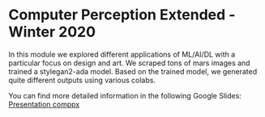 # Computer Perception Extended - Winter 2020

In this module we explored different applications of ML/AI/DL with a particular focus on design and art.
We scraped tons of mars images and trained a stylegan2-ada model.
Based on the trained model, we generated quite different outputs using various colabs.

You can find more detailed information in the following Google Slides:
[Presentation comppx](https://docs.google.com/presentation/d/19b8TGyC9U-WbhEsil2a_Zxk6K0eWo7GhSRIoyCcQXwk/edit?usp=sharing)
